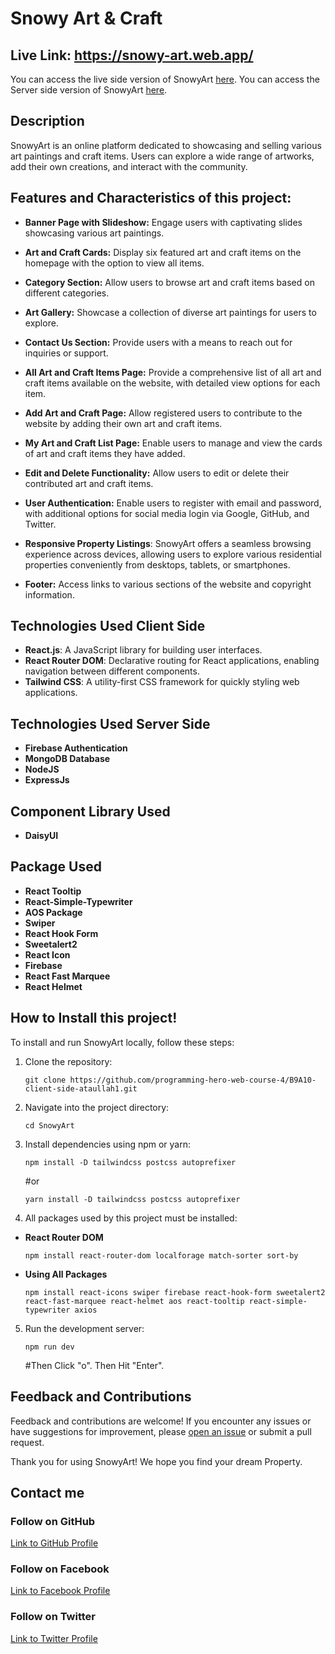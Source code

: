 # Snowy Art & Craft

## Live Link: https://snowy-art.web.app/

You can access the live side version of SnowyArt [here](https://snowy-art.web.app/).
You can access the Server side version of SnowyArt [here](https://github.com/programming-hero-web-course-4/b9a10-server-side-ataullah1).

## Description

SnowyArt is an online platform dedicated to showcasing and selling various art paintings and craft items. Users can explore a wide range of artworks, add their own creations, and interact with the community.

## Features and Characteristics of this project:

- **Banner Page with Slideshow:** Engage users with captivating slides showcasing various art paintings.
- **Art and Craft Cards:** Display six featured art and craft items on the homepage with the option to view all items.

- **Category Section:** Allow users to browse art and craft items based on different categories.

- **Art Gallery:** Showcase a collection of diverse art paintings for users to explore.

- **Contact Us Section:** Provide users with a means to reach out for inquiries or support.

- **All Art and Craft Items Page:** Provide a comprehensive list of all art and craft items available on the website, with detailed view options for each item.

- **Add Art and Craft Page:** Allow registered users to contribute to the website by adding their own art and craft items.

- **My Art and Craft List Page:** Enable users to manage and view the cards of art and craft items they have added.

- **Edit and Delete Functionality:** Allow users to edit or delete their contributed art and craft items.

- **User Authentication:** Enable users to register with email and password, with additional options for social media login via Google, GitHub, and Twitter.

- **Responsive Property Listings**: SnowyArt offers a seamless browsing experience across devices, allowing users to explore various residential properties conveniently from desktops, tablets, or smartphones.

- **Footer:** Access links to various sections of the website and copyright information.

<!-- - ****: -->

## Technologies Used Client Side

- **React.js**: A JavaScript library for building user interfaces.
- **React Router DOM**: Declarative routing for React applications, enabling navigation between different components.
- **Tailwind CSS**: A utility-first CSS framework for quickly styling web applications.

## Technologies Used Server Side

- **Firebase Authentication**
- **MongoDB Database**
- **NodeJS**
- **ExpressJs**

## Component Library Used

- **DaisyUI**

## Package Used

- **React Tooltip**
- **React-Simple-Typewriter**
- **AOS Package**
- **Swiper**
- **React Hook Form**
- **Sweetalert2**
- **React Icon**
- **Firebase**
- **React Fast Marquee** <!-- - **React Leaflet** -->
- **React Helmet**

## How to Install this project!

To install and run SnowyArt locally, follow these steps:

1. Clone the repository:

   ```
   git clone https://github.com/programming-hero-web-course-4/B9A10-client-side-ataullah1.git
   ```

2. Navigate into the project directory:

   ```
   cd SnowyArt
   ```

3. Install dependencies using npm or yarn:

   ```
   npm install -D tailwindcss postcss autoprefixer
   ```

   #or

   ```
   yarn install -D tailwindcss postcss autoprefixer

   ```

4. All packages used by this project must be installed:

- **React Router DOM**

  ```
  npm install react-router-dom localforage match-sorter sort-by
  ```

- **Using All Packages**

  ```
  npm install react-icons swiper firebase react-hook-form sweetalert2 react-fast-marquee react-helmet aos react-tooltip react-simple-typewriter axios
  ```

5. Run the development server:

   ```
   npm run dev
   ```

   #Then Click "o". Then Hit "Enter".

## Feedback and Contributions

Feedback and contributions are welcome! If you encounter any issues or have suggestions for improvement, please [open an issue](https://github.com/programming-hero-web-course-4/b9a9-real-estate-ataullah1/issues) or submit a pull request.

Thank you for using SnowyArt! We hope you find your dream Property.

## Contact me

### Follow on GitHub

[Link to GitHub Profile](https://github.com/ataullah1)

### Follow on Facebook

[Link to Facebook Profile](https://www.facebook.com/ataullah0)

### Follow on Twitter

[Link to Twitter Profile](https://twitter.com/dev_ataullah)
